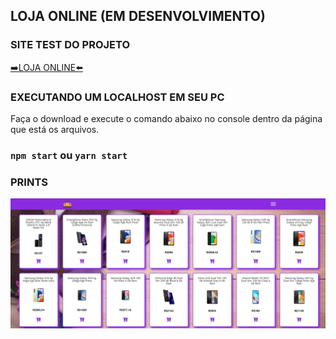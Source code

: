 ## LOJA ONLINE (EM DESENVOLVIMENTO)

### SITE TEST DO PROJETO

[➡️LOJA ONLINE⬅️](https://master--lojaonlinekvmorente.netlify.app/)


### EXECUTANDO UM LOCALHOST EM SEU PC

Faça o download e execute o comando abaixo no console dentro da página que está os arquivos.

### `npm start` ou `yarn start`

### PRINTS

![alt text](image.png)

